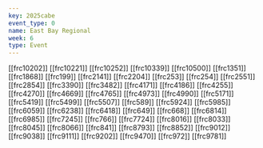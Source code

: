 ```yaml
---
key: 2025cabe
event_type: 0
name: East Bay Regional
week: 6
type: Event
---
```

[[frc10202]]
[[frc10221]]
[[frc10252]]
[[frc10339]]
[[frc10500]]
[[frc1351]]
[[frc1868]]
[[frc199]]
[[frc2141]]
[[frc2204]]
[[frc253]]
[[frc254]]
[[frc2551]]
[[frc2854]]
[[frc3390]]
[[frc3482]]
[[frc4171]]
[[frc4186]]
[[frc4255]]
[[frc4270]]
[[frc4669]]
[[frc4765]]
[[frc4973]]
[[frc4990]]
[[frc5171]]
[[frc5419]]
[[frc5499]]
[[frc5507]]
[[frc589]]
[[frc5924]]
[[frc5985]]
[[frc6059]]
[[frc6238]]
[[frc6418]]
[[frc649]]
[[frc668]]
[[frc6814]]
[[frc6985]]
[[frc7245]]
[[frc766]]
[[frc7724]]
[[frc8016]]
[[frc8033]]
[[frc8045]]
[[frc8066]]
[[frc841]]
[[frc8793]]
[[frc8852]]
[[frc9012]]
[[frc9038]]
[[frc9111]]
[[frc9202]]
[[frc9470]]
[[frc972]]
[[frc9781]]
